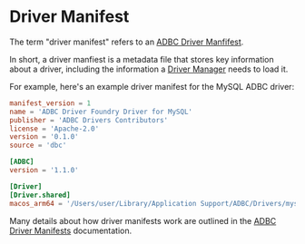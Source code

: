 <!--
Copyright 2025 Columnar Technologies Inc.

Licensed under the Apache License, Version 2.0 (the "License");
you may not use this file except in compliance with the License.
You may obtain a copy of the License at

    http://www.apache.org/licenses/LICENSE-2.0

Unless required by applicable law or agreed to in writing, software
distributed under the License is distributed on an "AS IS" BASIS,
WITHOUT WARRANTIES OR CONDITIONS OF ANY KIND, either express or implied.
See the License for the specific language governing permissions and
limitations under the License.
-->

# Driver Manifest

The term "driver manifest" refers to an [ADBC Driver Manfifest](https://arrow.apache.org/adbc/current/format/driver_manifests.html).

In short, a driver manfiest is a metadata file that stores key information about a driver, including the information a [Driver Manager](./driver_manager.md) needs to load it.

For example, here's an example driver manifest for the MySQL ADBC driver:

```toml
manifest_version = 1
name = 'ADBC Driver Foundry Driver for MySQL'
publisher = 'ADBC Drivers Contributors'
license = 'Apache-2.0'
version = '0.1.0'
source = 'dbc'

[ADBC]
version = '1.1.0'

[Driver]
[Driver.shared]
macos_arm64 = '/Users/user/Library/Application Support/ADBC/Drivers/mysql_macos_arm64_v0.1.0'
```

Many details about how driver manifests work are outlined in the [ADBC Driver Manifests](https://arrow.apache.org/adbc/current/format/driver_manifests.html) documentation.
